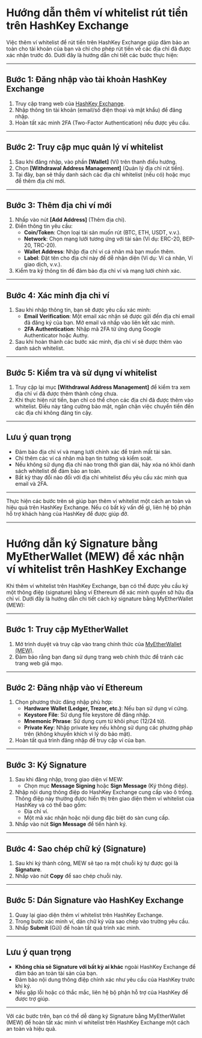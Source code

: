 
# Hướng dẫn thêm ví whitelist rút tiền trên HashKey Exchange

Việc thêm ví whitelist để rút tiền trên HashKey Exchange giúp đảm bảo an toàn cho tài khoản của bạn và chỉ cho phép rút tiền về các địa chỉ đã được xác nhận trước đó. Dưới đây là hướng dẫn chi tiết các bước thực hiện:

---

## Bước 1: Đăng nhập vào tài khoản HashKey Exchange
1. Truy cập trang web của [HashKey Exchange]([https://global.hashkey.com/en-US/register/invite?invite_code=JMdixq]).
2. Nhập thông tin tài khoản (email/số điện thoại và mật khẩu) để đăng nhập.
3. Hoàn tất xác minh 2FA (Two-Factor Authentication) nếu được yêu cầu.

---

## Bước 2: Truy cập mục quản lý ví whitelist
1. Sau khi đăng nhập, vào phần **[Wallet]** (Ví) trên thanh điều hướng.
2. Chọn **[Withdrawal Address Management]** (Quản lý địa chỉ rút tiền).
3. Tại đây, bạn sẽ thấy danh sách các địa chỉ whitelist (nếu có) hoặc mục để thêm địa chỉ mới.

---

## Bước 3: Thêm địa chỉ ví mới
1. Nhấp vào nút **[Add Address]** (Thêm địa chỉ).
2. Điền thông tin yêu cầu:
   - **Coin/Token**: Chọn loại tài sản muốn rút (BTC, ETH, USDT, v.v.).
   - **Network**: Chọn mạng lưới tương ứng với tài sản (Ví dụ: ERC-20, BEP-20, TRC-20).
   - **Wallet Address**: Nhập địa chỉ ví cá nhân mà bạn muốn thêm.
   - **Label**: Đặt tên cho địa chỉ này để dễ nhận diện (Ví dụ: Ví cá nhân, Ví giao dịch, v.v.).
3. Kiểm tra kỹ thông tin để đảm bảo địa chỉ ví và mạng lưới chính xác.

---

## Bước 4: Xác minh địa chỉ ví
1. Sau khi nhập thông tin, bạn sẽ được yêu cầu xác minh:
   - **Email Verification**: Một email xác nhận sẽ được gửi đến địa chỉ email đã đăng ký của bạn. Mở email và nhấp vào liên kết xác minh.
   - **2FA Authentication**: Nhập mã 2FA từ ứng dụng Google Authenticator hoặc Authy.
2. Sau khi hoàn thành các bước xác minh, địa chỉ ví sẽ được thêm vào danh sách whitelist.

---

## Bước 5: Kiểm tra và sử dụng ví whitelist
1. Truy cập lại mục **[Withdrawal Address Management]** để kiểm tra xem địa chỉ ví đã được thêm thành công chưa.
2. Khi thực hiện rút tiền, bạn chỉ có thể chọn các địa chỉ đã được thêm vào whitelist. Điều này tăng cường bảo mật, ngăn chặn việc chuyển tiền đến các địa chỉ không đáng tin cậy.

---

## Lưu ý quan trọng
- Đảm bảo địa chỉ ví và mạng lưới chính xác để tránh mất tài sản.
- Chỉ thêm các ví cá nhân mà bạn tin tưởng và kiểm soát.
- Nếu không sử dụng địa chỉ nào trong thời gian dài, hãy xóa nó khỏi danh sách whitelist để đảm bảo an toàn.
- Bất kỳ thay đổi nào đối với địa chỉ whitelist đều yêu cầu xác minh qua email và 2FA.

---

Thực hiện các bước trên sẽ giúp bạn thêm ví whitelist một cách an toàn và hiệu quả trên HashKey Exchange. Nếu có bất kỳ vấn đề gì, liên hệ bộ phận hỗ trợ khách hàng của HashKey để được giúp đỡ.

---

# Hướng dẫn ký Signature bằng MyEtherWallet (MEW) để xác nhận ví whitelist trên HashKey Exchange

Khi thêm ví whitelist trên HashKey Exchange, bạn có thể được yêu cầu ký một thông điệp (signature) bằng ví Ethereum để xác minh quyền sở hữu địa chỉ ví. Dưới đây là hướng dẫn chi tiết cách ký signature bằng MyEtherWallet (MEW):

---

## Bước 1: Truy cập MyEtherWallet
1. Mở trình duyệt và truy cập vào trang chính thức của [MyEtherWallet (MEW)](https://www.myetherwallet.com).
2. Đảm bảo rằng bạn đang sử dụng trang web chính thức để tránh các trang web giả mạo.

---

## Bước 2: Đăng nhập vào ví Ethereum
1. Chọn phương thức đăng nhập phù hợp:
   - **Hardware Wallet (Ledger, Trezor, etc.)**: Nếu bạn sử dụng ví cứng.
   - **Keystore File**: Sử dụng file keystore để đăng nhập.
   - **Mnemonic Phrase**: Sử dụng cụm từ khôi phục (12/24 từ).
   - **Private Key**: Nhập private key nếu không sử dụng các phương pháp trên (không khuyến khích vì lý do bảo mật).
2. Hoàn tất quá trình đăng nhập để truy cập ví của bạn.

---

## Bước 3: Ký Signature
1. Sau khi đăng nhập, trong giao diện ví MEW:
   - Chọn mục **Message Signing** hoặc **Sign Message** (Ký thông điệp).
2. Nhập nội dung thông điệp do HashKey Exchange cung cấp vào ô trống. Thông điệp này thường được hiển thị trên giao diện thêm ví whitelist của HashKey và có thể bao gồm:
   - Địa chỉ ví.
   - Một mã xác nhận hoặc nội dung đặc biệt do sàn cung cấp.
3. Nhấp vào nút **Sign Message** để tiến hành ký.

---

## Bước 4: Sao chép chữ ký (Signature)
1. Sau khi ký thành công, MEW sẽ tạo ra một chuỗi ký tự được gọi là **Signature**.
2. Nhấp vào nút **Copy** để sao chép chuỗi này.

---

## Bước 5: Dán Signature vào HashKey Exchange
1. Quay lại giao diện thêm ví whitelist trên HashKey Exchange.
2. Trong bước xác minh ví, dán chữ ký vừa sao chép vào trường yêu cầu.
3. Nhấp **Submit** (Gửi) để hoàn tất quá trình xác minh.

---

## Lưu ý quan trọng
- **Không chia sẻ Signature với bất kỳ ai khác** ngoài HashKey Exchange để đảm bảo an toàn tài sản của bạn.
- Đảm bảo nội dung thông điệp chính xác như yêu cầu của HashKey trước khi ký.
- Nếu gặp lỗi hoặc có thắc mắc, liên hệ bộ phận hỗ trợ của HashKey để được trợ giúp.

---

Với các bước trên, bạn có thể dễ dàng ký Signature bằng MyEtherWallet (MEW) để hoàn tất xác minh ví whitelist trên HashKey Exchange một cách an toàn và hiệu quả.
